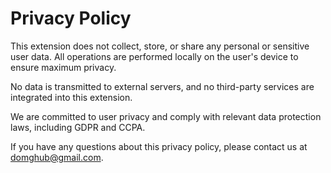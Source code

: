<!DOCTYPE html>
<html lang="en">
<head>
    <meta charset="UTF-8">
    <meta name="viewport" content="width=device-width, initial-scale=1.0">
    <title>Privacy Policy</title>
</head>
<body>
    <h1>Privacy Policy</h1>
    <p>This extension does not collect, store, or share any personal or sensitive user data. All operations are performed locally on the user's device to ensure maximum privacy.</p>
    <p>No data is transmitted to external servers, and no third-party services are integrated into this extension.</p>
    <p>We are committed to user privacy and comply with relevant data protection laws, including GDPR and CCPA.</p>
    <p>If you have any questions about this privacy policy, please contact us at <a href="mailto:domghub@gmail.com">domghub@gmail.com</a>.</p>
</body>
</html>
